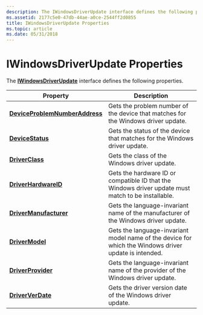 ```yaml
---
description: The IWindowsDriverUpdate interface defines the following properties.
ms.assetid: 2177c5e0-47db-44ae-a0ce-2544ff2d0855
title: IWindowsDriverUpdate Properties
ms.topic: article
ms.date: 05/31/2018
---
```


# IWindowsDriverUpdate Properties

The [**IWindowsDriverUpdate**](/windows/desktop/api/Wuapi/nn-wuapi-iwindowsdriverupdate) interface defines the following properties.



| Property                                                                                                    | Description                                                                                           |
|-------------------------------------------------------------------------------------------------------------|-------------------------------------------------------------------------------------------------------|
| [**DeviceProblemNumber**](/windows/desktop/api/Wuapi/nf-wuapi-iwindowsdriverupdate-get_deviceproblemnumber)[**Address**](/windows/desktop/api/Wuapi/nf-wuapi-iwebproxy-get_address) | Gets the problem number of the device that matches for the Windows driver update.                     |
| [**DeviceStatus**](/windows/desktop/api/Wuapi/nf-wuapi-iwindowsdriverupdate-get_devicestatus)                                                   | Gets the status of the device that matches for the Windows driver update.                             |
| [**DriverClass**](/windows/desktop/api/Wuapi/nf-wuapi-iwindowsdriverupdate-get_driverclass)                                                     | Gets the class of the Windows driver update.                                                          |
| [**DriverHardwareID**](/windows/desktop/api/Wuapi/nf-wuapi-iwindowsdriverupdate-get_driverhardwareid)                                           | Gets the hardware ID or compatible ID that the Windows driver update must match to be installable.    |
| [**DriverManufacturer**](/windows/desktop/api/Wuapi/nf-wuapi-iwindowsdriverupdate-get_drivermanufacturer)                                       | Gets the language-invariant name of the manufacturer of the Windows driver update.                    |
| [**DriverModel**](/windows/desktop/api/Wuapi/nf-wuapi-iwindowsdriverupdate-get_drivermodel)                                                     | Gets the language-invariant model name of the device for which the Windows driver update is intended. |
| [**DriverProvider**](/windows/desktop/api/Wuapi/nf-wuapi-iwindowsdriverupdate-get_driverprovider)                                               | Gets the language-invariant name of the provider of the Windows driver update.                        |
| [**DriverVerDate**](/windows/desktop/api/Wuapi/nf-wuapi-iwindowsdriverupdate-get_driververdate)                                                 | Gets the driver version date of the Windows driver update.                                            |



 

 

 



